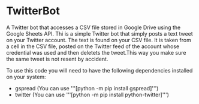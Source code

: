 # TwitterBot
A Twitter bot that accesses a CSV file stored in Google Drive using the Google Sheets API.
Thi is a simple Twitter bot that simply posts a text tweet on your Twitter account.
The text is found on your CSV file. It is taken from a cell in the CSV file, posted on the Twitter feed of the account whose credential was used and then deletets the tweet.This way you make sure the same tweet is not resent by accident.

To use this code you will need to have the following dependencies installed on your system:
* gspread (You can use '''[python -m pip install gspread]''')
* twitter (You can use '''[python -m pip install python-twitter]''')


